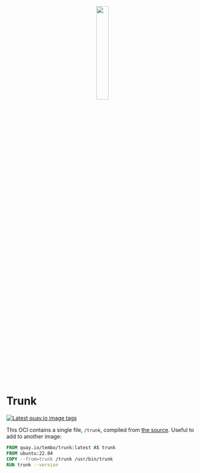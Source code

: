 <p align="center">
  <img src="https://github.com/tembo-io/trunk/assets/8935584/905ef1f3-10ff-48b5-90af-74af74ebb1b1" width=25% height=25%>
</p>

# Trunk

[![Latest quay.io image tags](https://img.shields.io/github/v/tag/jupyterhub/docker-image-cleaner?include_prereleases&label=quay.io)](https://quay.io/repository/tembo/trunk)

This OCI contains a single file, `/trunk`, compiled from [the source]. Useful to add
to another image:

```Dockerfile
FROM quay.io/tembo/trunk:latest AS trunk
FROM ubuntu:22.04
COPY --from=trunk /trunk /usr/bin/trunk
RUN trunk --version
```

  [the source]: https://github.com/tembo-io/trunk/
